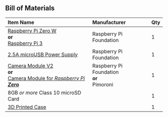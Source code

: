 ## Bill of Materials
| Item Name | Manufacturer | Qty |
| :- | :- | :- |
| [Raspberry Pi Zero W](https://www.raspberrypi.org/products/pi-zero-w/)<br /> **or** <br />[Raspberry Pi 3](https://www.raspberrypi.org/products/raspberry-pi-3-model-b/) | Raspberry Pi Foundation | 1 |
| [2.5A microUSB Power Supply](https://www.raspberrypi.org/products/universal-power-supply/) | Raspberry Pi Foundation | 1 |
| [Camera Module V2](https://www.raspberrypi.org/products/camera-module-v2/) <br /> **or** <br /> [Camera Module for _Raspberry Pi **Zero**_](https://shop.pimoroni.com/products/raspberry-pi-zero-camera-module) | Raspberry Pi Foundation <br /> **or** <br /> Pimoroni | 1 |
| 8GB _or more_ Class 10 microSD Card |  | 1
| [3D Printed Case](designs/) |  | 1 |
